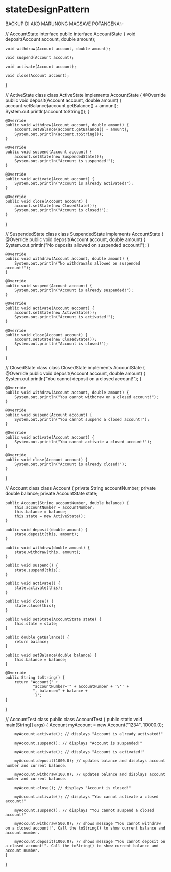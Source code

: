 # stateDesignPattern

BACKUP DI AKO MARUNONG MAGSAVE POTANGENA✨

// AccountState interface
public interface AccountState {
    void deposit(Account account, double amount);

    void withdraw(Account account, double amount);

    void suspend(Account account);

    void activate(Account account);

    void close(Account account);
}

// ActiveState class
class ActiveState implements AccountState {
    @Override
    public void deposit(Account account, double amount) {
        account.setBalance(account.getBalance() + amount);
        System.out.println(account.toString());
    }

    @Override
    public void withdraw(Account account, double amount) {
        account.setBalance(account.getBalance() - amount);
        System.out.println(account.toString());
    }

    @Override
    public void suspend(Account account) {
        account.setState(new SuspendedState());
        System.out.println("Account is suspended!");
    }

    @Override
    public void activate(Account account) {
        System.out.println("Account is already activated!");
    }

    @Override
    public void close(Account account) {
        account.setState(new ClosedState());
        System.out.println("Account is closed!");
    }
}

// SuspendedState class
class SuspendedState implements AccountState {
    @Override
    public void deposit(Account account, double amount) {
        System.out.println("No deposits allowed on suspended account!");
    }

    @Override
    public void withdraw(Account account, double amount) {
        System.out.println("No withdrawals allowed on suspended account!");
    }

    @Override
    public void suspend(Account account) {
        System.out.println("Account is already suspended!");
    }

    @Override
    public void activate(Account account) {
        account.setState(new ActiveState());
        System.out.println("Account is activated!");
    }

    @Override
    public void close(Account account) {
        account.setState(new ClosedState());
        System.out.println("Account is closed!");
    }
}

// ClosedState class
class ClosedState implements AccountState {
    @Override
    public void deposit(Account account, double amount) {
        System.out.println("You cannot deposit on a closed account!");
    }

    @Override
    public void withdraw(Account account, double amount) {
        System.out.println("You cannot withdraw on a closed account!");
    }

    @Override
    public void suspend(Account account) {
        System.out.println("You cannot suspend a closed account!");
    }

    @Override
    public void activate(Account account) {
        System.out.println("You cannot activate a closed account!");
    }

    @Override
    public void close(Account account) {
        System.out.println("Account is already closed!");
    }
}

// Account class
class Account {
    private String accountNumber;
    private double balance;
    private AccountState state;

    public Account(String accountNumber, double balance) {
        this.accountNumber = accountNumber;
        this.balance = balance;
        this.state = new ActiveState();
    }

    public void deposit(double amount) {
        state.deposit(this, amount);
    }

    public void withdraw(double amount) {
        state.withdraw(this, amount);
    }

    public void suspend() {
        state.suspend(this);
    }

    public void activate() {
        state.activate(this);
    }

    public void close() {
        state.close(this);
    }

    public void setState(AccountState state) {
        this.state = state;
    }

    public double getBalance() {
        return balance;
    }

    public void setBalance(double balance) {
        this.balance = balance;
    }

    @Override
    public String toString() {
        return "Account{" +
                "accountNumber='" + accountNumber + '\'' +
                ", balance=" + balance +
                '}';
    }
}

// AccountTest class
public class AccountTest {
    public static void main(String[] args) {
        Account myAccount = new Account("1234", 10000.0);

        myAccount.activate(); // displays "Account is already activated!"

        myAccount.suspend(); // displays "Account is suspended!"

        myAccount.activate(); // displays "Account is activated!"

        myAccount.deposit(1000.0); // updates balance and displays account number and current balance.

        myAccount.withdraw(100.0); // updates balance and displays account number and current balance.

        myAccount.close(); // displays "Account is closed!"

        myAccount.activate(); // displays "You cannot activate a closed account!"

        myAccount.suspend(); // displays "You cannot suspend a closed account!"

        myAccount.withdraw(500.0); // shows message "You cannot withdraw on a closed account!". Call the toString() to show current balance and account number.

        myAccount.deposit(1000.0); // shows message "You cannot deposit on a closed account!". Call the toString() to show current balance and account number.
    }
}